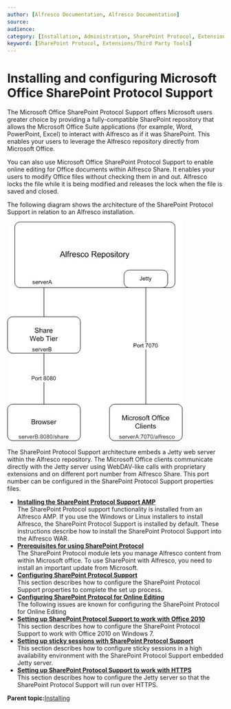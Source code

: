 ```yaml
---
author: [Alfresco Documentation, Alfresco Documentation]
source: 
audience: 
category: [Installation, Administration, SharePoint Protocol, Extensions/Third Party Tools]
keyword: [SharePoint Protocol, Extensions/Third Party Tools]
---
```


# Installing and configuring Microsoft Office SharePoint Protocol Support

The Microsoft Office SharePoint Protocol Support offers Microsoft users greater choice by providing a fully-compatible SharePoint repository that allows the Microsoft Office Suite applications \(for example, Word, PowerPoint, Excel\) to interact with Alfresco as if it was SharePoint. This enables your users to leverage the Alfresco repository directly from Microsoft Office.

You can also use Microsoft Office SharePoint Protocol Support to enable online editing for Office documents within Alfresco Share. It enables your users to modify Office files without checking them in and out. Alfresco locks the file while it is being modified and releases the lock when the file is saved and closed.

The following diagram shows the architecture of the SharePoint Protocol Support in relation to an Alfresco installation.

![](../images/SPP-arch.jpg)

The SharePoint Protocol Support architecture embeds a Jetty web server within the Alfresco repository. The Microsoft Office clients communicate directly with the Jetty server using WebDAV-like calls with proprietary extensions and on different port number from Alfresco Share. This port number can be configured in the SharePoint Protocol Support properties files.

-   **[Installing the SharePoint Protocol Support AMP](../tasks/SharePoint-install.md)**  
The SharePoint Protocol support functionality is installed from an Alfresco AMP. If you use the Windows or Linux installers to install Alfresco, the SharePoint Protocol Support is installed by default. These instructions describe how to install the SharePoint Protocol Support into the Alfresco WAR.
-   **[Prerequisites for using SharePoint Protocol](../concepts/SharePoint-reqs.md)**  
The SharePoint Protocol module lets you manage Alfresco content from within Microsoft office. To use SharePoint with Alfresco, you need to install an important update from Microsoft.
-   **[Configuring SharePoint Protocol Support](../tasks/SharePoint-config.md)**  
This section describes how to configure the SharePoint Protocol Support properties to complete the set up process.
-   **[Configuring SharePoint Protocol for Online Editing](../concepts/SharePoint-onlineedit.md)**  
The following issues are known for configuring the SharePoint Protocol for Online Editing
-   **[Setting up SharePoint Protocol Support to work with Office 2010](../tasks/SharePoint-config-office2010.md)**  
This section describes how to configure the SharePoint Protocol Support to work with Office 2010 on Windows 7.
-   **[Setting up sticky sessions with SharePoint Protocol Support](../tasks/cluster-SPP-stickysession.md)**  
This section describes how to configure sticky sessions in a high availability environment with the SharePoint Protocol Support embedded Jetty server.
-   **[Setting up SharePoint Protocol Support to work with HTTPS](../tasks/SharePoint-HTTPS-setup.md)**  
This section describes how to configure the Jetty server so that the SharePoint Protocol Support will run over HTTPS.

**Parent topic:**[Installing](../concepts/master-ch-install.md)

